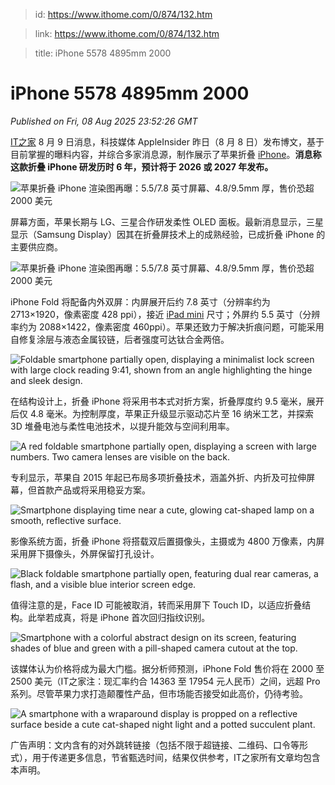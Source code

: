 > id: https://www.ithome.com/0/874/132.htm

> link: https://www.ithome.com/0/874/132.htm

> title: iPhone 5578 4895mm 2000

# iPhone 5578 4895mm 2000
_Published on Fri, 08 Aug 2025 23:52:26 GMT_

[IT之家](https://www.ithome.com/) 8 月 9 日消息，科技媒体 AppleInsider 昨日（8 月 8 日）发布博文，基于目前掌握的曝料内容，并综合多家消息源，制作展示了苹果折叠 [iPhone](https://iphone.ithome.com/)。**消息称这款折叠 iPhone 研发历时 6 年，预计将于 2026 或 2027 年发布。**

![](https://img.ithome.com/newsuploadfiles/2025/8/be194334-882b-4774-b924-13e005f53928.jpg?x-bce-process=image/format,f_auto "苹果折叠 iPhone 渲染图再曝：5.5/7.8 英寸屏幕、4.8/9.5mm 厚，售价恐超 2000 美元")

屏幕方面，苹果长期与 LG、三星合作研发柔性 OLED 面板。最新消息显示，三星显示（Samsung Display）因其在折叠屏技术上的成熟经验，已成折叠 iPhone 的主要供应商。

![](https://img.ithome.com/newsuploadfiles/2025/8/a05d6391-549d-4fa9-887e-8c84bcd9e9b3.jpg?x-bce-process=image/format,f_auto "苹果折叠 iPhone 渲染图再曝：5.5/7.8 英寸屏幕、4.8/9.5mm 厚，售价恐超 2000 美元")

iPhone Fold 将配备内外双屏：内屏展开后约 7.8 英寸（分辨率约为 2713×1920，像素密度 428 ppi），接近 [iPad mini](https://ipad.ithome.com/) 尺寸；外屏约 5.5 英寸（分辨率约为 2088×1422，像素密度 460ppi）。苹果还致力于解决折痕问题，可能采用自修复涂层与液态金属铰链，后者强度可达钛合金两倍。

![Foldable smartphone partially open, displaying a minimalist lock screen with large clock reading 9:41, shown from an angle highlighting the hinge and sleek design.](https://img.ithome.com/newsuploadfiles/2025/8/3fc3d0b1-1557-453c-94b2-cb22ee7704e5.jpg?x-bce-process=image/format,f_auto "苹果折叠 iPhone 渲染图再曝：5.5/7.8 英寸屏幕、4.8/9.5mm 厚，售价恐超 2000 美元")

在结构设计上，折叠 iPhone 将采用书本式对折方案，折叠厚度约 9.5 毫米，展开后仅 4.8 毫米。为控制厚度，苹果正升级显示驱动芯片至 16 纳米工艺，并探索 3D 堆叠电池与柔性电池技术，以提升能效与空间利用率。

![A red foldable smartphone partially open, displaying a screen with large numbers. Two camera lenses are visible on the back.](https://img.ithome.com/newsuploadfiles/2025/8/1e95256f-6bbc-404a-819f-6e9c05479c16.jpg?x-bce-process=image/format,f_auto "苹果折叠 iPhone 渲染图再曝：5.5/7.8 英寸屏幕、4.8/9.5mm 厚，售价恐超 2000 美元")

专利显示，苹果自 2015 年起已布局多项折叠技术，涵盖外折、内折及可拉伸屏幕，但首款产品或将采用稳妥方案。

![Smartphone displaying time near a cute, glowing cat-shaped lamp on a smooth, reflective surface.](https://img.ithome.com/newsuploadfiles/2025/8/0533fc17-ea1e-4e85-8c60-5b653853f333.jpg?x-bce-process=image/format,f_auto "苹果折叠 iPhone 渲染图再曝：5.5/7.8 英寸屏幕、4.8/9.5mm 厚，售价恐超 2000 美元")

影像系统方面，折叠 iPhone 将搭载双后置摄像头，主摄或为 4800 万像素，内屏采用屏下摄像头，外屏保留打孔设计。

![Black foldable smartphone partially open, featuring dual rear cameras, a flash, and a visible blue interior screen edge.](https://img.ithome.com/newsuploadfiles/2025/8/7fab6ef0-beba-4a0d-8ba9-85c6b9eea45e.jpg?x-bce-process=image/format,f_auto "苹果折叠 iPhone 渲染图再曝：5.5/7.8 英寸屏幕、4.8/9.5mm 厚，售价恐超 2000 美元")

值得注意的是，Face ID 可能被取消，转而采用屏下 Touch ID，以适应折叠结构。此举若成真，将是 iPhone 首次回归指纹识别。

![Smartphone with a colorful abstract design on its screen, featuring shades of blue and green with a pill-shaped camera cutout at the top.](https://img.ithome.com/newsuploadfiles/2025/8/f35665ae-fd83-4f1c-a959-ffe638d167f4.jpg?x-bce-process=image/format,f_auto "苹果折叠 iPhone 渲染图再曝：5.5/7.8 英寸屏幕、4.8/9.5mm 厚，售价恐超 2000 美元")

该媒体认为价格将成为最大门槛。据分析师预测，iPhone Fold 售价将在 2000 至 2500 美元（IT之家注：现汇率约合 14363 至 17954 元人民币）之间，远超 Pro 系列。尽管苹果力求打造颠覆性产品，但市场能否接受如此高价，仍待考验。

![A smartphone with a wraparound display is propped on a reflective surface beside a cute cat-shaped night light and a potted succulent plant.](https://img.ithome.com/newsuploadfiles/2025/8/0a1cdca6-f36f-4f15-9431-b9b2eededa03.jpg?x-bce-process=image/format,f_auto "苹果折叠 iPhone 渲染图再曝：5.5/7.8 英寸屏幕、4.8/9.5mm 厚，售价恐超 2000 美元")

广告声明：文内含有的对外跳转链接（包括不限于超链接、二维码、口令等形式），用于传递更多信息，节省甄选时间，结果仅供参考，IT之家所有文章均包含本声明。
